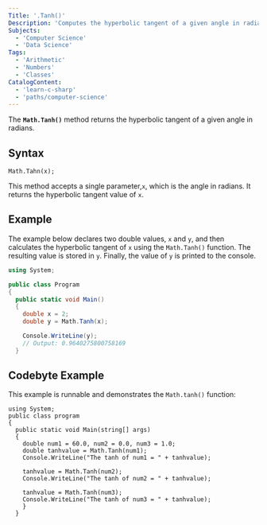 ```yaml
---
Title: '.Tanh()'
Description: 'Computes the hyperbolic tangent of a given angle in radians.'
Subjects:
  - 'Computer Science'
  - 'Data Science'
Tags:
  - 'Arithmetic'
  - 'Numbers'
  - 'Classes'
CatalogContent:
  - 'learn-c-sharp'
  - 'paths/computer-science'
---
```


The **`Math.Tanh()`** method returns the hyperbolic tangent of a given angle in radians.

## Syntax

```pseudo
Math.Tahn(x);
```

This method accepts a single parameter,`x`, which is the angle in radians. It returns the hyperbolic tangent value of `x`.

## Example

The example below declares two double values, `x` and `y`, and then calculates the hyperbolic tangent of `x` using the `Math.Tanh()` function. The resulting value is stored in `y`. Finally, the value of `y` is printed to the console.

```cs
using System;

public class Program
{
  public static void Main()
  {
    double x = 2;
    double y = Math.Tanh(x);

    Console.WriteLine(y);
    // Output: 0.9640275800758169
  }
```

## Codebyte Example

This example is runnable and demonstrates the `Math.tanh()` function:

```codebyte/csharp
using System;
public class program
{
  public static void Main(string[] args)
  {
    double num1 = 60.0, num2 = 0.0, num3 = 1.0;
    double tanhvalue = Math.Tanh(num1);
    Console.WriteLine("The tanh of num1 = " + tanhvalue);

    tanhvalue = Math.Tanh(num2);
    Console.WriteLine("The tanh of num2 = " + tanhvalue);

    tanhvalue = Math.Tanh(num3);
    Console.WriteLine("The tanh of num3 = " + tanhvalue);
    }
  }
```
